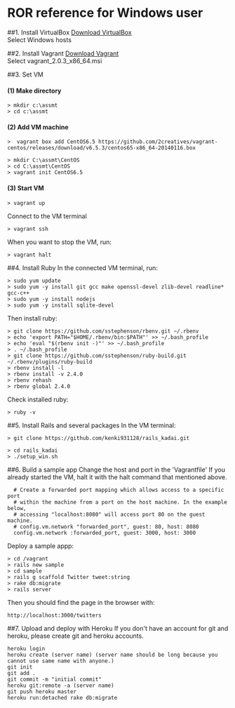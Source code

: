 # ROR reference for Windows user

##1. Install VirtualBox
[Download VirtualBox](https://www.virtualbox.org/wiki/Downloads) <br/>
Select Windows hosts

##2. Install Vagrant 
[Download Vagrant](https://releases.hashicorp.com/vagrant/2.0.3/) <br/>
Select vagrant_2.0.3_x86_64.msi


##3. Set VM
#### (1) Make directory
```code
> mkdir c:\assmt
> cd c:\assmt
```

#### (2) Add VM machine
```code
>  vagrant box add CentOS6.5 https://github.com/2creatives/vagrant-centos/releases/download/v6.5.3/centos65-x86_64-20140116.box
```
```code
> mkdir C:\assmt\CentOS
> cd C:\assmt\CentOS
> vagrant init CentOS6.5
```

#### (3) Start VM
```code
> vagrant up
```
Connect to the VM terminal

```
> vagrant ssh
```

When you want to stop the VM, run:

```
> vagrant halt
```

##4. Install Ruby
In the connected VM terminal, run:

```
> sudo yum update
> sudo yum -y install git gcc make openssl-devel zlib-devel readline* gcc-c++
> sudo yum -y install nodejs
> sudo yum -y install sqlite-devel
```

Then install ruby:

```
> git clone https://github.com/sstephenson/rbenv.git ~/.rbenv
> echo 'export PATH="$HOME/.rbenv/bin:$PATH"' >> ~/.bash_profile
> echo 'eval "$(rbenv init -)"' >> ~/.bash_profile
> . ~/.bash_profile
> git clone https://github.com/sstephenson/ruby-build.git ~/.rbenv/plugins/ruby-build
> rbenv install -l
> rbenv install -v 2.4.0
> rbenv rehash
> rbenv global 2.4.0
```

Check installed ruby:

```
> ruby -v
``` 

##5. Install Rails and several packages
In the VM terminal:

```
> git clone https://github.com/kenki931128/rails_kadai.git
```

```
> cd rails_kadai
> ./setup_win.sh
```

##6. Build a sample app
Change the host and port in the 'Vagrantfile'
If you already started the VM, halt it with the halt command that mentioned above.

```
  # Create a forwarded port mapping which allows access to a specific port
  # within the machine from a port on the host machine. In the example below,
  # accessing "localhost:8080" will access port 80 on the guest machine.
  # config.vm.network "forwarded_port", guest: 80, host: 8080
  config.vm.network :forwarded_port, guest: 3000, host: 3000
```

Deploy a sample appp:

```
> cd /vagrant
> rails new sample
> cd sample
> rails g scaffold Twitter tweet:string
> rake db:migrate
> rails server
```

Then you should find the page in the browser with:

```
http://localhost:3000/twitters
```

##7. Upload and deploy with Heroku
If you don't have an account for git and heroku, please create git and heroku accounts.

```
heroku login
heroku create (server name) (server name should be long because you cannot use same name with anyone.)
git init
git add .
git commit -m "initial commit"
heroku git:remote -a (server name)
git push heroku master
heroku run:detached rake db:migrate
```
